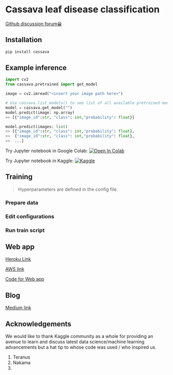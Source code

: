 # Cassava leaf disease classification

[Github discussion forum😀](https://github.com/p-s-vishnu/cassava-leaf-disease-classification/discussions)

<build-status>

<Problem statement>

<leaf-diseases-GIF>



## Installation

```python
pip install cassava
```



## Example inference

```python
import cv2
from cassava.pretrained import get_model

image = cv2.imread("<insert your image path here>")

# Use cassava.list_models() to see list of all available pretrained models with metrics
model = cassava.get_model("")
model.predict(image: np.array)
>> [{"image_id":str, "class": int,"probability": float}]

model.predict(images: list)
>> [{"image_id":str, "class": int,"probability": float},
>>  {"image_id":str, "class": int,"probability": float},
>>  ...]
```



Try Jupyter notebook in Google Colab: [![Open In Colab](https://colab.research.google.com/assets/colab-badge.svg)]( )

Try Jupyter notebook in Kaggle: [![Kaggle](https://kaggle.com/static/images/open-in-kaggle.svg)]()



## Training

> Hyperparameters are defined in the config file. 



### Prepare data



### Edit configurations



### Run train script





## Web app

<Web app GIF>

[Heroku Link]()

[AWS link]() 

[Code for Web app]( )



## Blog

[Medium link]()



## Acknowledgements

We would like to thank Kaggle community as a whole for providing an avenue to learn and discuss latest data science/machine learning advancements but a hat tip to whose code was used / who inspired us.

1. Teranus  
2. Nakama 
3. 